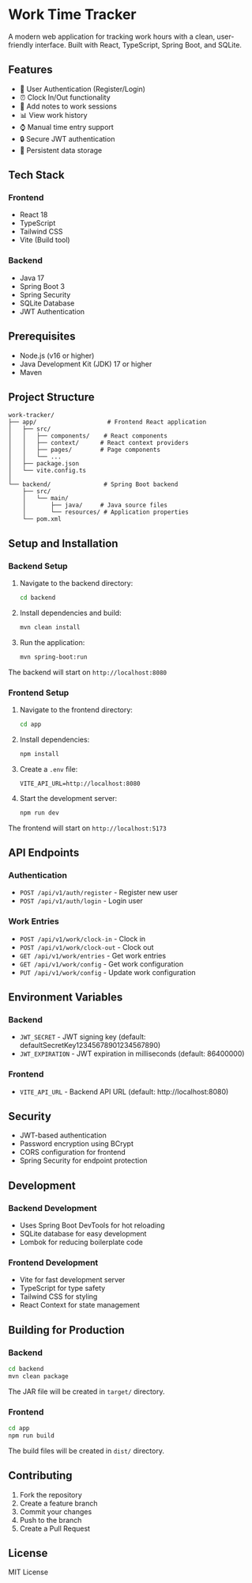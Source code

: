 # Work Time Tracker

A modern web application for tracking work hours with a clean, user-friendly interface. Built with React, TypeScript, Spring Boot, and SQLite.

## Features

- 👤 User Authentication (Register/Login)
- ⏰ Clock In/Out functionality
- 📝 Add notes to work sessions
- 📊 View work history
- ⌚ Manual time entry support
- 🔒 Secure JWT authentication
- 💾 Persistent data storage

## Tech Stack

### Frontend
- React 18
- TypeScript
- Tailwind CSS
- Vite (Build tool)

### Backend
- Java 17
- Spring Boot 3
- Spring Security
- SQLite Database
- JWT Authentication

## Prerequisites

- Node.js (v16 or higher)
- Java Development Kit (JDK) 17 or higher
- Maven

## Project Structure

```
work-tracker/
├── app/                    # Frontend React application
│   ├── src/
│   │   ├── components/    # React components
│   │   ├── context/      # React context providers
│   │   ├── pages/        # Page components
│   │   └── ...
│   ├── package.json
│   └── vite.config.ts
│
└── backend/               # Spring Boot backend
    ├── src/
    │   └── main/
    │       ├── java/     # Java source files
    │       └── resources/ # Application properties
    └── pom.xml
```

## Setup and Installation

### Backend Setup

1. Navigate to the backend directory:
   ```bash
   cd backend
   ```

2. Install dependencies and build:
   ```bash
   mvn clean install
   ```

3. Run the application:
   ```bash
   mvn spring-boot:run
   ```

The backend will start on `http://localhost:8080`

### Frontend Setup

1. Navigate to the frontend directory:
   ```bash
   cd app
   ```

2. Install dependencies:
   ```bash
   npm install
   ```

3. Create a `.env` file:
   ```
   VITE_API_URL=http://localhost:8080
   ```

4. Start the development server:
   ```bash
   npm run dev
   ```

The frontend will start on `http://localhost:5173`

## API Endpoints

### Authentication
- `POST /api/v1/auth/register` - Register new user
- `POST /api/v1/auth/login` - Login user

### Work Entries
- `POST /api/v1/work/clock-in` - Clock in
- `POST /api/v1/work/clock-out` - Clock out
- `GET /api/v1/work/entries` - Get work entries
- `GET /api/v1/work/config` - Get work configuration
- `PUT /api/v1/work/config` - Update work configuration

## Environment Variables

### Backend
- `JWT_SECRET` - JWT signing key (default: defaultSecretKey12345678901234567890)
- `JWT_EXPIRATION` - JWT expiration in milliseconds (default: 86400000)

### Frontend
- `VITE_API_URL` - Backend API URL (default: http://localhost:8080)

## Security

- JWT-based authentication
- Password encryption using BCrypt
- CORS configuration for frontend
- Spring Security for endpoint protection

## Development

### Backend Development
- Uses Spring Boot DevTools for hot reloading
- SQLite database for easy development
- Lombok for reducing boilerplate code

### Frontend Development
- Vite for fast development server
- TypeScript for type safety
- Tailwind CSS for styling
- React Context for state management

## Building for Production

### Backend
```bash
cd backend
mvn clean package
```
The JAR file will be created in `target/` directory.

### Frontend
```bash
cd app
npm run build
```
The build files will be created in `dist/` directory.

## Contributing

1. Fork the repository
2. Create a feature branch
3. Commit your changes
4. Push to the branch
5. Create a Pull Request

## License

MIT License 